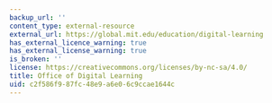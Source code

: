 ```yaml
---
backup_url: ''
content_type: external-resource
external_url: https://global.mit.edu/education/digital-learning
has_external_licence_warning: true
has_external_license_warning: true
is_broken: ''
license: https://creativecommons.org/licenses/by-nc-sa/4.0/
title: Office of Digital Learning
uid: c2f586f9-87fc-48e9-a6e0-6c9ccae1644c
---
```

